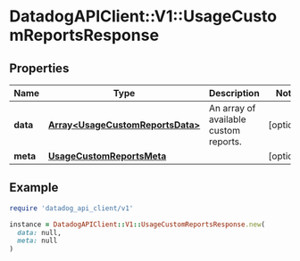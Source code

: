 # DatadogAPIClient::V1::UsageCustomReportsResponse

## Properties

| Name     | Type                                                                 | Description                           | Notes      |
| -------- | -------------------------------------------------------------------- | ------------------------------------- | ---------- |
| **data** | [**Array&lt;UsageCustomReportsData&gt;**](UsageCustomReportsData.md) | An array of available custom reports. | [optional] |
| **meta** | [**UsageCustomReportsMeta**](UsageCustomReportsMeta.md)              |                                       | [optional] |

## Example

```ruby
require 'datadog_api_client/v1'

instance = DatadogAPIClient::V1::UsageCustomReportsResponse.new(
  data: null,
  meta: null
)
```
